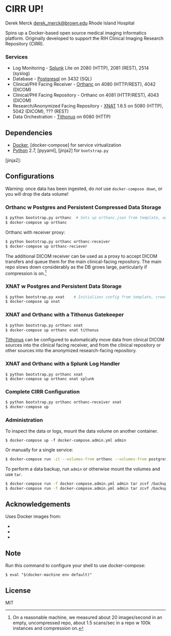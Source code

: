# CIRR UP!

Derek Merck <derek_merck@brown.edu>
Rhode Island Hospital

Spins up a Docker-based open source medical imaging informatics platform.  Originally developed to support the RIH Clinical Imaging Research Repository (CIRR).


### Services

- Log Monitoring - [Splunk] Lite on 2080 (HTTP), 2081 (REST), 2514 (syslog)
- Database - [Postgresql] on 3432 (SQL)
- Clinical/PHI Facing Receiver - [Orthanc] on 4080 (HTTP/REST), 4042 (DICOM)
- Clinical/PHI Facing Repository - Orthanc on 4081 (HTTP/REST), 4043 (DICOM)
- Research/Anonymized Facing Repository - [XNAT] 1.6.5 on 5080 (HTTP), 5042 (DICOM), ??? (REST)
- Data Orchestration - [Tithonus] on 6080 (HTTP)

[Splunk]:(http://www.splunk.com)
[Postgresql]:(http://www.postgresql.org)
[Orthanc]:(http://www.orthanc-server.com)
[XNAT]:(http://www.xnat.org)
[Tithonus]:()


## Dependencies

- [Docker], [docker-compose] for service virtualization
- [Python] 2.7, [pyyaml], [jinja2] for `bootstrap.py`

[Docker]:
[docker-compose]:
[Python]:
[pyyaml]:
[jinja2]:


## Configurations

Warning: once data has been ingested, do _not_ use `docker-compose down`, or you will drop the data volume!


### Orthanc w Postgres and Persistent Compressed Data Storage

```bash
$ python bootstrap.py orthanc  # Sets up orthanc.json from template, adds db
$ docker-compose up orthanc
```

Orthanc with receiver proxy:

```bash
$ python bootstrap.py orthanc orthanc-receiver
$ docker-compose up orthanc-reciever
```

The additional DICOM receiver can be used as a proxy to accept DICOM transfers and queue them for the main clinical-facing repository.  The main repo slows down considerably as the DB grows large, particularly if compression is on.[^orthanc_speed]

[^orthanc_speed]:  On a reasonable machine, we measured about 20 images/second in an empty, uncompressed repo, about 1.5 scans/sec in a repo w 100k instances and compression on.


### XNAT w Postgres and Persistent Data Storage

```bash
$ python bootstrap.py xnat    # Initializes config from template, creates image, drops db if it exists
$ docker-compose up xnat
```


### XNAT and Orthanc with a Tithonus Gatekeeper

```bash
$ python bootstrap.py orthanc xnat
$ docker-compose up orthanc xnat tithonus
```

[Tithonus] can be configured to automatically move data from clinical DICOM sources into the clinical facing receiver, and from the clinical repository or other sources into the anonymized research-facing repository.


### XNAT and Orthanc with a Splunk Log Handler

```
$ python bootstrap.py orthanc xnat
$ docker-compose up orthanc xnat splunk
```


### Complete CIRR Configuration

```bash
$ python bootstrap.py orthanc orthanc-receiver xnat
$ docker-compose up
```


### Administration

To inspect the data or logs, mount the data volume on another container.

```
$ docker-compose up -f docker-compose.admin.yml admin
```

Or manually for a single service:

```bash
$ docker-compose run -it --volumes-from orthanc --volumes-from postgres --volumes-from xnat ubuntu /bin/bash
```

To perform a data backup, run `admin` or otherwise mount the volumes and use `tar`.

```bash
$ docker-compose run -f docker-compose.admin.yml admin tar zcvf /backup/postgres.tar.gz /var/lib/postgresql/data
$ docker-compose run -f docker-compose.admin.yml admin tar zcvf /backup/xnat.tar.gz /var/lib/xnat/data
```


## Acknowledgements

Uses Docker images from:

- [jodogne/orthanc]: https://github.com/jodogne/OrthancDocker
- [chaseglove/xnat]: https://github.com/chaselgrove/xnat-docker
- [outcoldman/splunk]:https://github.com/outcoldman/docker-splunk


## Note

Run this command to configure your shell to use docker-compose:

```
$ eval "$(docker-machine env default)"
```

## License

MIT
